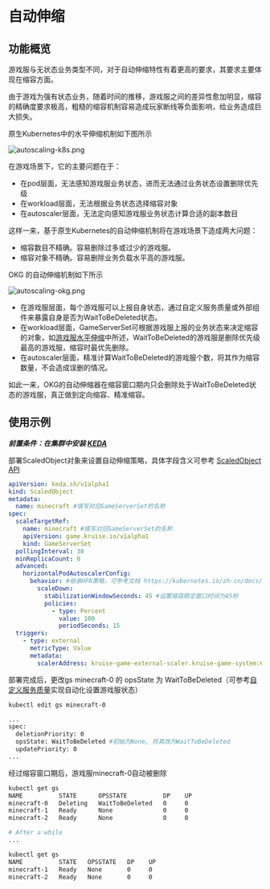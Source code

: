 # 自动伸缩
## 功能概览

游戏服与无状态业务类型不同，对于自动伸缩特性有着更高的要求，其要求主要体现在缩容方面。

由于游戏为强有状态业务，随着时间的推移，游戏服之间的差异性愈加明显，缩容的精确度要求极高，粗糙的缩容机制容易造成玩家断线等负面影响，给业务造成巨大损失。

原生Kubernetes中的水平伸缩机制如下图所示

![autoscaling-k8s.png](/img/kruisegame/user-manuals/autoscaling-k8s.png)

在游戏场景下，它的主要问题在于：

- 在pod层面，无法感知游戏服业务状态，进而无法通过业务状态设置删除优先级
- 在workload层面，无法根据业务状态选择缩容对象
- 在autoscaler层面，无法定向感知游戏服业务状态计算合适的副本数目

这样一来，基于原生Kubernetes的自动伸缩机制将在游戏场景下造成两大问题：

- 缩容数目不精确。容易删除过多或过少的游戏服。
- 缩容对象不精确。容易删除业务负载水平高的游戏服。

OKG 的自动伸缩机制如下所示

![autoscaling-okg.png](/img/kruisegame/user-manuals/autoscaling-okg.png)

- 在游戏服层面，每个游戏服可以上报自身状态，通过自定义服务质量或外部组件来暴露自身是否为WaitToBeDeleted状态。
- 在workload层面，GameServerSet可根据游戏服上报的业务状态来决定缩容的对象，如[游戏服水平伸缩](gameservers-scale.md)中所述，WaitToBeDeleted的游戏服是删除优先级最高的游戏服，缩容时最优先删除。
- 在autoscaler层面，精准计算WaitToBeDeleted的游戏服个数，将其作为缩容数量，不会造成误删的情况。

如此一来，OKG的自动伸缩器在缩容窗口期内只会删除处于WaitToBeDeleted状态的游戏服，真正做到定向缩容、精准缩容。

## 使用示例

_**前置条件：在集群中安装 [KEDA](https://keda.sh/docs/2.10/deploy/)**_

部署ScaledObject对象来设置自动伸缩策略，具体字段含义可参考 [ScaledObject API](https://github.com/kedacore/keda/blob/main/apis/keda/v1alpha1/scaledobject_types.go)

```yaml
apiVersion: keda.sh/v1alpha1
kind: ScaledObject
metadata:
  name: minecraft #填写对应GameServerSet的名称
spec:
  scaleTargetRef:
    name: minecraft #填写对应GameServerSet的名称
    apiVersion: game.kruise.io/v1alpha1 
    kind: GameServerSet
  pollingInterval: 30
  minReplicaCount: 0
  advanced:
    horizontalPodAutoscalerConfig: 
      behavior: #继承HPA策略，可参考文档 https://kubernetes.io/zh-cn/docs/tasks/run-application/horizontal-pod-autoscale/#configurable-scaling-behavior
        scaleDown:
          stabilizationWindowSeconds: 45 #设置缩容稳定窗口时间为45秒
          policies:
            - type: Percent
              value: 100
              periodSeconds: 15
  triggers:
    - type: external
      metricType: Value
      metadata:
        scalerAddress: kruise-game-external-scaler.kruise-game-system:6000
```

部署完成后，更改gs minecraft-0 的 opsState 为 WaitToBeDeleted（可参考[自定义服务质量](service-qualities.md)实现自动化设置游戏服状态）

```bash
kubectl edit gs minecraft-0

...
spec:
  deletionPriority: 0 
  opsState: WaitToBeDeleted #初始为None, 将其改为WaitToBeDeleted
  updatePriority: 0
...
```

经过缩容窗口期后，游戏服minecraft-0自动被删除
```bash
kubectl get gs
NAME          STATE      OPSSTATE          DP    UP
minecraft-0   Deleting   WaitToBeDeleted   0     0
minecraft-1   Ready      None              0     0
minecraft-2   Ready      None              0     0

# After a while
...

kubectl get gs
NAME          STATE   OPSSTATE   DP    UP
minecraft-1   Ready   None       0     0
minecraft-2   Ready   None       0     0
```